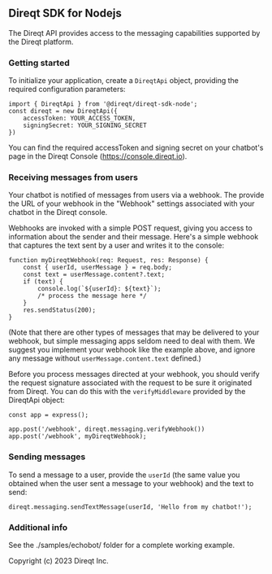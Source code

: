 ## Direqt SDK for Nodejs

The Direqt API provides access to the messaging capabilities supported by the Direqt platform.

### Getting started

To initialize your application, create a `DireqtApi` object, providing the required configuration parameters:

```
import { DireqtApi } from '@direqt/direqt-sdk-node';
const direqt = new DireqtApi({
    accessToken: YOUR_ACCESS_TOKEN,
    signingSecret: YOUR_SIGNING_SECRET
})
```

You can find the required accessToken and signing secret on your chatbot's page in the Direqt Console (https://console.direqt.io).


### Receiving messages from users

Your chatbot is notified of messages from users via a webhook. The provide the URL of your webhook in the "Webhook" settings associated with your chatbot in the Direqt console.

Webhooks are invoked with a simple POST request, giving you access to information about the sender and their message. Here's a simple webhook that captures the text sent by a user and writes it to the console:

```
function myDireqtWebhook(req: Request, res: Response) {
    const { userId, userMessage } = req.body;
    const text = userMessage.content?.text;
    if (text) {
        console.log(`${userId}: ${text}`);
        /* process the message here */
    }
    res.sendStatus(200);
}
```

(Note that there are other types of messages that may be delivered to your webhook, but simple messaging apps seldom need to deal with them. We suggest you implement your webhook like the example above, and ignore any message without `userMessage.content.text` defined.)

Before you process messages directed at your webhook, you should verify the request signature associated with the request to be sure it originated from Direqt. You can do this with the `verifyMiddleware` provided by the DireqtApi object:

```
const app = express();

app.post('/webhook', direqt.messaging.verifyWebhook())
app.post('/webhook', myDireqtWebhook);
```

### Sending messages

To send a message to a user, provide the `userId` (the same value you obtained when the user sent a message to your webhook) and the text to send:

```
direqt.messaging.sendTextMessage(userId, 'Hello from my chatbot!');
```

### Additional info

See the ./samples/echobot/ folder for a complete working example.



Copyright (c) 2023 Direqt Inc.
